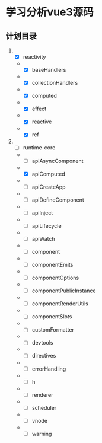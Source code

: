 # 学习分析vue3源码

## 计划目录
1. - [x] reactivity
    - - [x] baseHandlers
    - - [x] collectionHandlers
    - - [x] computed
    - - [x] effect
    - - [x] reactive
    - - [x] ref
2. - [ ] runtime-core
    - - [ ] apiAsyncComponent
    - - [x] apiComputed
    - - [ ] apiCreateApp
    - - [ ] apiDefineComponent
    - - [ ] apiInject
    - - [ ] apiLifecycle
    - - [ ] apiWatch
    - - [ ] component
    - - [ ] componentEmits
    - - [ ] componentOptions
    - - [ ] componentPublicInstance
    - - [ ] componentRenderUtils
    - - [ ] componentSlots
    - - [ ] customFormatter
    - - [ ] devtools
    - - [ ] directives
    - - [ ] errorHandling
    - - [ ] h
    - - [ ] renderer
    - - [ ] scheduler
    - - [ ] vnode
    - - [ ] warning